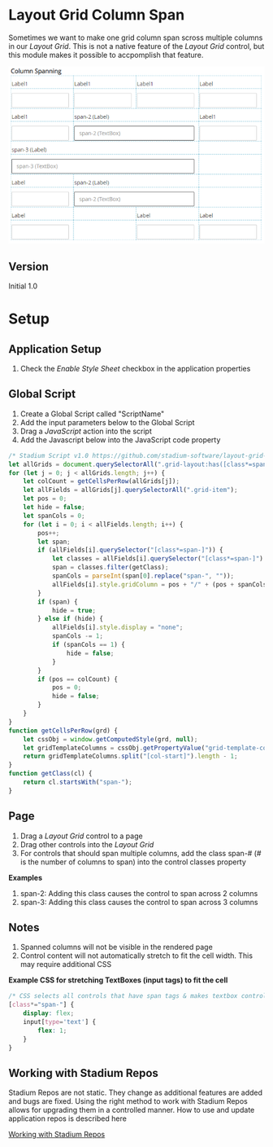 # Layout Grid Column Span

Sometimes we want to make one grid column span scross multiple columns in our *Layout Grid*. This is not a native feature of the *Layout Grid* control, but this module makes it possible to accpomplish that feature. 

![](images/ColumnSpanningView.png)

## Version
Initial 1.0

# Setup

## Application Setup
1. Check the *Enable Style Sheet* checkbox in the application properties

## Global Script
1. Create a Global Script called "ScriptName"
2. Add the input parameters below to the Global Script
3. Drag a *JavaScript* action into the script
4. Add the Javascript below into the JavaScript code property
```javascript
/* Stadium Script v1.0 https://github.com/stadium-software/layout-grid-column-span */
let allGrids = document.querySelectorAll(".grid-layout:has([class*=span-])");
for (let j = 0; j < allGrids.length; j++) {
    let colCount = getCellsPerRow(allGrids[j]);
    let allFields = allGrids[j].querySelectorAll(".grid-item");
    let pos = 0;
    let hide = false;
    let spanCols = 0;
    for (let i = 0; i < allFields.length; i++) {
        pos++;
        let span;
        if (allFields[i].querySelector("[class*=span-]")) {
            let classes = allFields[i].querySelector("[class*=span-]").getAttribute("class").split(" ");
            span = classes.filter(getClass);
            spanCols = parseInt(span[0].replace("span-", ""));
            allFields[i].style.gridColumn = pos + "/" + (pos + spanCols);
        }
        if (span) {
            hide = true;
        } else if (hide) {
            allFields[i].style.display = "none";
            spanCols -= 1;
            if (spanCols == 1) {
                hide = false;
            }
        }
        if (pos == colCount) {
            pos = 0;
            hide = false;
        }
    }
}
function getCellsPerRow(grd) {
    let cssObj = window.getComputedStyle(grd, null);
    let gridTemplateColumns = cssObj.getPropertyValue("grid-template-columns");
    return gridTemplateColumns.split("[col-start]").length - 1;
}
function getClass(cl) {
    return cl.startsWith("span-");
}
```

## Page
1. Drag a *Layout Grid* control to a page
2. Drag other controls into the *Layout Grid*
3. For controls that should span multiple columns, add the class span-# (# is the number of columns to span) into the control classes property

**Examples**
1. span-2: Adding this class causes the control to span across 2 columns
2. span-3: Adding this class causes the control to span across 3 columns

## Notes
1. Spanned columns will not be visible in the rendered page
2. Control content will not automatically stretch to fit the cell width. This may require additional CSS

**Example CSS for stretching TextBoxes (input tags) to fit the cell**
```css
/* CSS selects all controls that have span tags & makes textbox controls stretch to fill the available space*/
[class*="span-"] {
	display: flex;
	input[type='text'] {
		flex: 1;
	}
}
```

## Working with Stadium Repos
Stadium Repos are not static. They change as additional features are added and bugs are fixed. Using the right method to work with Stadium Repos allows for upgrading them in a controlled manner. How to use and update application repos is described here 

[Working with Stadium Repos](https://github.com/stadium-software/samples-upgrading)